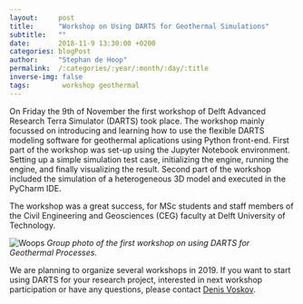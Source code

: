```yaml
---
layout:     post
title:      "Workshop on Using DARTS for Geothermal Simulations"
subtitle:   ""
date:       2018-11-9 13:30:00 +0200
categories: blogPost
author:     "Stephan de Hoop"
permalink:  /:categories/:year/:month/:day/:title
inverse-img: false
tags:        workshop geothermal
---
```

<p>On Friday the 9th of November the first workshop of Delft Advanced Research Terra Simulator (DARTS) took place. The workshop mainly focussed on 
introducing and learning how to use the flexible DARTS modeling software for geothermal aplications using Python front-end. First part of the workshop 
was set-up using the Jupyter Notebook environment. Setting up a simple simulation test case, initializing the engine, running the engine, and finally 
visualizing the result. Second part of the workshop included the simulation of a heterogeneous 3D model and executed in the PyCharm IDE.</p>

<p>The workshop was a great success, for MSc students and staff members of the Civil Engineering and Geosciences (CEG) faculty at Delft University 
of Technology. </p>

<p>
    <img src="{{site.baseurl}}/assets/img/group_photo_workshop.jpg" alt="Woops">
    <em>Group photo of the first workshop on using DARTS for Geothermal Processes.</em>
</p>

<p>We are planning to organize several workshops in 2019. If you want to start using DARTS for your research project, interested in next workshop 
participation or have any questions, please contact <a href = "mailto:D.V.Voskov@tudelft.nl">Denis Voskov</a>.
